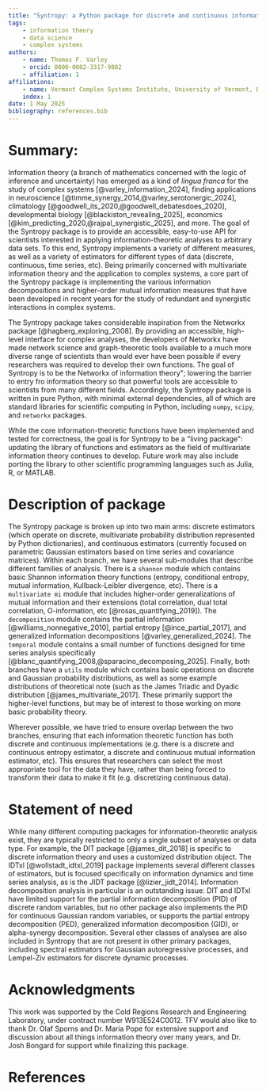 ```yaml
---
title: "Syntropy: a Python package for discrete and continuous information theory."
tags:
    - information theory 
    - data science
    - complex systems 
authors:
    - name: Thomas F. Varley
    - orcid: 0000-0002-3317-9882 
    - affiliation: 1
affiliations:
    - name: Vermont Complex Systems Institute, University of Vermont, Burlington, VT, USA. 
    index: 1
date: 1 May 2025
bibliography: references.bib
---
```


# Summary:
Information theory (a branch of mathematics concerned with the logic of inference and uncertainty) has emerged as a kind of *lingua franca* for the study of complex systems [@varley_information_2024], finding applications in neuroscience [@timme_synergy_2014,@varley_serotonergic_2024], climatology [@goodwell_its_2020,@goodwell_debatesdoes_2020], developmental biology [@blackiston_revealing_2025], economics [@kim_predicting_2020,@rajpal_synergistic_2025], and more. The goal of the Syntropy package is to provide an accessible, easy-to-use API for scientists interested in applying information-theoretic analyses to arbitrary data sets. To this end, Syntropy implements a variety of different measures, as well as a variety of estimators for different types of data (discrete, continuous, time series, etc). Being primarily concerned with multivariate information theory and the application to complex systems, a core part of the Syntropy package is implementing the various information decompositions and higher-order mutual information measures that have been developed in recent years for the study of redundant and synergistic interactions in complex systems. 

The Syntropy package takes considerable inspiration from the Networkx package [@hagberg_exploring_2008]. By providing an accessible, high-level interface for complex analyses, the developers of Networkx have made network science and graph-theoretic tools available to a much more diverse range of scientists than would ever have been possible if every researchers was required to develop their own functions. The goal of Syntropy is to be the Networkx of information theory"; lowering the barrier to entry fro information theory so that powerful tools are accessible to scientists from many different fields. Accordingly, the Syntropy package is written in pure Python, with minimal external dependencies, all of which are standard libraries for scientific computing in Python, including ``numpy``, ``scipy``, and ``networkx`` packages. 

While the core information-theoretic functions have been implemented and tested for correctness, the goal is for Syntropy to be a "living package": updating the library of functions and estimators as the field of multivariate information theory continues to develop. Future work may also include porting the library to other scientific programming languages such as Julia, R, or MATLAB. 

# Description of package
The Syntropy package is broken up into two main arms: discrete estimators (which operate on discrete, multivariate probability distribution represented by Python dictionaries), and continuous estimators (currently focused on parametric Gaussian estimators based on time series and covariance matrices). Within each branch, we have several sub-modules that describe different families of analysis. There is a ``shannon`` module which contains basic Shannon information theory functions (entropy, conditional entropy, mutual information, Kullback-Leibler divergence, etc). There is a ``multivariate mi`` module that includes higher-order generalizations of mutual information and their extensions (total correlation, dual total correlation, O-information, etc [@rosas_quantifying_2019]). The ``decomposition`` module contains the partial information [@williams_nonnegative_2010], partial entropy [@ince_partial_2017], and generalized information decompositions [@varley_generalized_2024]. The ``temporal`` module contains a small number of functions designed for time series analysis specifically [@blanc_quantifying_2008,@sparacino_decomposing_2025]. Finally, both branches have a ``utils`` module which contains basic operations on discrete and Gaussian probability distributions, as well as some example distributions of theoretical note (such as the James Triadic and Dyadic distribution [@james_multivariate_2017]. These primarily support the higher-level functions, but may be of interest to those working on more basic probability theory.

Wherever possible, we have tried to ensure overlap between the two branches, ensuring that each information theoretic function has both discrete and continuous implementations (e.g. there is a discrete and continuous entropy estimator, a discrete and continuous mutual information estimator, etc). This ensures that researchers can select the most appropriate tool for the data they have, rather than being forced to transform their data to make it fit (e.g. discretizing continuous data). 

# Statement of need
While many different computing packages for information-theoretic analysis exist, they are typically restricted to only a single subset of analyses or data type. For example, the DIT package [@james_dit_2018] is specific to discrete information theory and uses a customized distribution object. The IDTxl [@wollstadt_idtxl_2019] package implements several different classes of estimators, but is focused specifically on information dynamics and time series analysis, as is the JIDT package [@lizier_jidt_2014]. Information decomposition analysis in particular is an outstanding issue: DIT and IDTxl have limited support for the partial information decomposition (PID) of discrete random variables, but no other package also implements the PID for continuous Gaussian random variables, or supports the partial entropy decomposition (PED), generalized information decomposition (GID), or alpha-synergy decomposition. Several other classes of analyses are also included in Syntropy that are not present in other primary packages, including spectral estimators for Gaussian autoregressive processes, and Lempel-Ziv estimators for discrete dynamic processes. 
 
# Acknowledgments 
This work was supported by the Cold Regions Research and Engineering Laboratory, under contract number W913E524C0012. TFV would also like to thank Dr. Olaf Sporns and Dr. Maria Pope for extensive support and discussion about all things information theory over many years, and Dr. Josh Bongard for support while finalizing this package. 

# References
